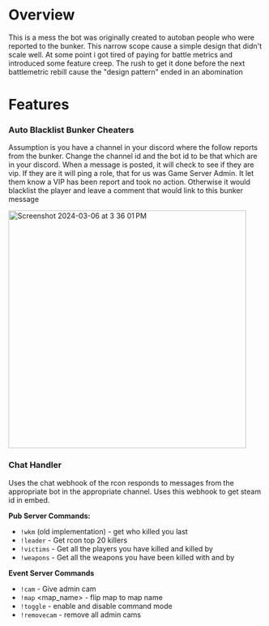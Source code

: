 # Overview
This is a mess the bot was originally created to autoban people who were reported to the bunker. This narrow scope cause a simple design that didn't scale well. At some point i got tired of paying for battle metrics and introduced some feature creep. The rush to get it done before the next battlemetric rebill cause the "design pattern" ended in an abomination 

# Features
### Auto Blacklist Bunker Cheaters
Assumption is you have a channel in your discord where the follow reports from the bunker. Change the channel id and the bot id to be that which are in your discord. When a message is posted, it will check to see if they are vip. If they are it will ping a role, that for us was Game Server Admin. It let them know a VIP has been report and took no action. Otherwise it would blacklist the player and leave a comment that would link to this bunker message

<img width="469" alt="Screenshot 2024-03-06 at 3 36 01 PM" src="https://github.com/Craven73/hll_rcon_discord_companion/assets/50681292/f6d28363-39e9-4dd5-8b97-e79a41a40236">

### Chat Handler
Uses the chat webhook of the rcon responds to messages from the appropriate bot in the appropriate channel. Uses this webhook to get steam id in embed.

__**Pub Server Commands:**__
- `!wkm` (old implementation) - get who killed you last
- `!leader` - Get rcon top 20 killers
- `!victims` - Get all the players you have killed and killed by
- `!weapons` - Get all the weapons you have been killed with and by

__**Event Server Commands**__
- `!cam` - Give admin cam
- `!map` <map_name> - flip map to map name
- `!toggle` - enable and disable command mode
- `!removecam` - remove all admin cams
